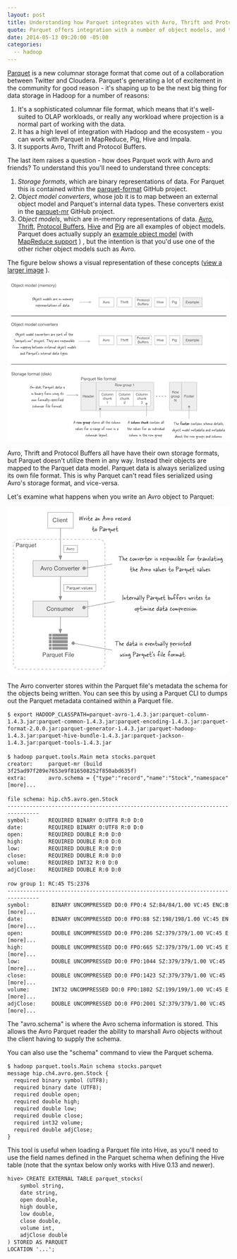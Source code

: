 ```yaml
---
layout: post
title: Understanding how Parquet integrates with Avro, Thrift and Protocol Buffers
quote: Parquet offers integration with a number of object models, and this post shows how Parquet supports various object models.
date: 2014-05-13 09:20:00 -05:00
categories:
  -- hadoop
---
```


[Parquet](http://parquet.io/) is a new columnar storage format that come out of a collaboration between Twitter and Cloudera.
Parquet's generating a lot of excitement in the community for good reason - it's shaping up to be the next
big thing for data storage in Hadoop for a number of reasons:

1. It's a sophisticated columnar file format, which means that it's well-suited to OLAP workloads, or really any workload where
projection is a normal part of working with the data.
2. It has a high level of integration with Hadoop and the ecosystem - you can work with Parquet in MapReduce, Pig,
Hive and Impala.
3. It supports Avro, Thrift and Protocol Buffers.

The last item raises a question - how does Parquet work with Avro and friends? To understand this you'll need to understand
three concepts:

1. *Storage formats*, which are binary representations of data. For Parquet this is contained within the
  [parquet-format](https://github.com/Parquet/parquet-format) GitHub project.
2. *Object model converters*, whose job it is to map between an external object model and Parquet's internal data
types. These converters exist in the [parquet-mr](https://github.com/Parquet/parquet-mr) GitHub project.
3. *Object models*, which are in-memory representations of data. [Avro](http://avro.apache.org/),
[Thrift](http://thrift.apache.org/),
[Protocol Buffers](https://code.google.com/p/protobuf/),
[Hive](http://hive.apache.org/) and
[Pig](http://pig.apache.org/) are
all examples of object models. Parquet does actually supply an
[example object model](https://github.com/Parquet/parquet-mr/tree/master/parquet-column/src/main/java/parquet/example)
(with [MapReduce support](https://github.com/Parquet/parquet-mr/tree/master/parquet-hadoop/src/main/java/parquet/hadoop/example) )
, but the intention is that you'd use one of the other richer object models such as Avro.

The figure below shows a visual representation of these concepts ([view a larger image](/images/parquet_storage_object_converter.png) ).


![Image of storage formats and object models](/images/parquet_storage_object_converter.png)


Avro, Thrift and Protocol Buffers all have have their own storage formats, but Parquet doesn't utilize them in any
way. Instead their objects are mapped to the Parquet data model. Parquet data is always serialized using its own
file format. This is why Parquet can't read files serialized using Avro's storage format, and vice-versa.

Let's examine what happens when you write an Avro object to Parquet:

![Avro/Parquet write path](/images/parquet_avro_write.png)

The Avro converter stores within the Parquet file's metadata the schema for the objects being written. You can see
this by using a Parquet CLI to dumps out the Parquet metadata contained within a Parquet file.

    $ export HADOOP_CLASSPATH=parquet-avro-1.4.3.jar:parquet-column-1.4.3.jar:parquet-common-1.4.3.jar:parquet-encoding-1.4.3.jar:parquet-format-2.0.0.jar:parquet-generator-1.4.3.jar:parquet-hadoop-1.4.3.jar:parquet-hive-bundle-1.4.3.jar:parquet-jackson-1.4.3.jar:parquet-tools-1.4.3.jar

    $ hadoop parquet.tools.Main meta stocks.parquet
    creator:     parquet-mr (build 3f25ad97f209e7653e9f816508252f850abd635f)
    extra:       avro.schema = {"type":"record","name":"Stock","namespace" [more]...

    file schema: hip.ch5.avro.gen.Stock
    --------------------------------------------------------------------------------
    symbol:      REQUIRED BINARY O:UTF8 R:0 D:0
    date:        REQUIRED BINARY O:UTF8 R:0 D:0
    open:        REQUIRED DOUBLE R:0 D:0
    high:        REQUIRED DOUBLE R:0 D:0
    low:         REQUIRED DOUBLE R:0 D:0
    close:       REQUIRED DOUBLE R:0 D:0
    volume:      REQUIRED INT32 R:0 D:0
    adjClose:    REQUIRED DOUBLE R:0 D:0

    row group 1: RC:45 TS:2376
    --------------------------------------------------------------------------------
    symbol:       BINARY UNCOMPRESSED DO:0 FPO:4 SZ:84/84/1.00 VC:45 ENC:B [more]...
    date:         BINARY UNCOMPRESSED DO:0 FPO:88 SZ:198/198/1.00 VC:45 EN [more]...
    open:         DOUBLE UNCOMPRESSED DO:0 FPO:286 SZ:379/379/1.00 VC:45 E [more]...
    high:         DOUBLE UNCOMPRESSED DO:0 FPO:665 SZ:379/379/1.00 VC:45 E [more]...
    low:          DOUBLE UNCOMPRESSED DO:0 FPO:1044 SZ:379/379/1.00 VC:45  [more]...
    close:        DOUBLE UNCOMPRESSED DO:0 FPO:1423 SZ:379/379/1.00 VC:45  [more]...
    volume:       INT32 UNCOMPRESSED DO:0 FPO:1802 SZ:199/199/1.00 VC:45 E [more]...
    adjClose:     DOUBLE UNCOMPRESSED DO:0 FPO:2001 SZ:379/379/1.00 VC:45  [more]...

The "avro.schema" is where the Avro schema information is stored. This allows the Avro Parquet reader the ability to
marshall Avro objects without the client having to supply the schema.

You can also use the "schema" command to view the Parquet schema.

    $ hadoop parquet.tools.Main schema stocks.parquet
    message hip.ch4.avro.gen.Stock {
      required binary symbol (UTF8);
      required binary date (UTF8);
      required double open;
      required double high;
      required double low;
      required double close;
      required int32 volume;
      required double adjClose;
    }

This tool is useful when loading a Parquet file into Hive, as you'll need to use the field names defined in the Parquet
schema when defining the Hive table (note that the syntax below only works with Hive 0.13 and newer).

    hive> CREATE EXTERNAL TABLE parquet_stocks(
        symbol string,
        date string,
        open double,
        high double,
        low double,
        close double,
        volume int,
        adjClose double
    ) STORED AS PARQUET
    LOCATION '...';